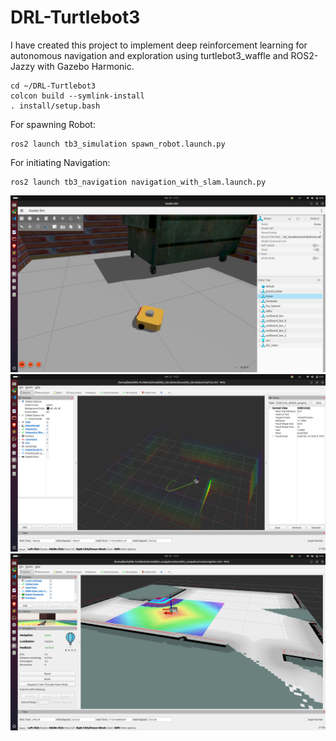 # DRL-Turtlebot3
I have created this project to implement deep reinforcement learning for autonomous navigation and exploration using turtlebot3_waffle and ROS2-Jazzy with Gazebo Harmonic. 


```
cd ~/DRL-Turtlebot3
colcon build --symlink-install
. install/setup.bash
```

For spawning Robot:
```
ros2 launch tb3_simulation spawn_robot.launch.py
```
For initiating Navigation:
```
ros2 launch tb3_navigation navigation_with_slam.launch.py
```

![Alt text](images/gazebo.png)
![Alt text](images/rviz1.png)
![Alt text](images/rviz2.png)